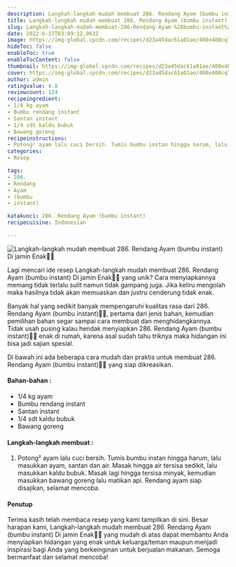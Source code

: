 ```yaml
---
description: Langkah-langkah mudah membuat 286. Rendang Ayam (bumbu instant) Di jamin Enak"
title: Langkah-langkah mudah membuat 286. Rendang Ayam (bumbu instant) Di jamin Enak
slug: Langkah-langkah-mudah-membuat-286-Rendang-Ayam-%28bumbu-instant%29-Di-jamin-Enak
date: 2022-6-17T03:09:12.063Z
image: https://img-global.cpcdn.com/recipes/d23a45dac61a01ae/400x400cq70/photo.jpg
hideToc: false
enableToc: true
enableTocContent: false
thumbnail: https://img-global.cpcdn.com/recipes/d23a45dac61a01ae/400x400cq70/photo.jpg
cover: https://img-global.cpcdn.com/recipes/d23a45dac61a01ae/400x400cq70/photo.jpg
author: admin
ratingvalue: 4.8
reviewcount: 124
recipeingredient:
- 1/4 kg ayam
- Bumbu rendang instant
- Santan instant
- 1/4 sdt kaldu bubuk
- Bawang goreng
recipeinstructions:
- Potong² ayam lalu cuci bersih. Tumis bumbu instan hingga harum, lalu masukkan ayam, santan dan air. Masak hingga air tersisa sedikit, lalu masukkan kaldu bubuk. Masak lagi hingga tersisa minyak, kemudian masukkan bawang goreng lalu matikan api. Rendang ayam siap disajikan, selamat mencoba.
categories:
- Resep

tags:
- 286.
- Rendang
- Ayam
- (bumbu
- instant)

katakunci: 286. Rendang Ayam (bumbu instant)
recipecuisine: Indonesian

---
```


![Langkah-langkah mudah membuat 286. Rendang Ayam (bumbu instant) Di jamin Enak👩‍🍳](https://img-global.cpcdn.com/recipes/d23a45dac61a01ae/400x400cq70/photo.jpg)

Lagi mencari ide resep Langkah-langkah mudah membuat 286. Rendang Ayam (bumbu instant) Di jamin Enak👩‍🍳 yang unik? Cara menyiapkannya memang tidak terlalu sulit namun tidak gampang juga. Jika keliru mengolah maka hasilnya tidak akan memuaskan dan justru cenderung tidak enak.

Banyak hal yang sedikit banyak mempengaruhi kualitas rasa dari 286. Rendang Ayam (bumbu instant)👩‍🍳, pertama dari jenis bahan, kemudian pemilihan bahan segar sampai cara membuat dan menghidangkannya. Tidak usah pusing kalau hendak menyiapkan 286. Rendang Ayam (bumbu instant)👩‍🍳 enak di rumah, karena asal sudah tahu triknya maka hidangan ini bisa jadi sajian spesial.

Di bawah ini ada beberapa cara mudah dan praktis untuk membuat 286. Rendang Ayam (bumbu instant)👩‍🍳 yang siap dikreasikan.

<!--inarticleads1-->

#### Bahan-bahan :

- 1/4 kg ayam
- Bumbu rendang instant
- Santan instant
- 1/4 sdt kaldu bubuk
- Bawang goreng

<!--inarticleads2-->

#### Langkah-langkah membuat :

1. Potong² ayam lalu cuci bersih. Tumis bumbu instan hingga harum, lalu masukkan ayam, santan dan air. Masak hingga air tersisa sedikit, lalu masukkan kaldu bubuk. Masak lagi hingga tersisa minyak, kemudian masukkan bawang goreng lalu matikan api. Rendang ayam siap disajikan, selamat mencoba.

#### Penutup

Terima kasih telah membaca resep yang kami tampilkan di sini. Besar harapan kami, Langkah-langkah mudah membuat 286. Rendang Ayam (bumbu instant) Di jamin Enak👩‍🍳 yang mudah di atas dapat membantu Anda menyiapkan hidangan yang enak untuk keluarga/teman maupun menjadi inspirasi bagi Anda yang berkeinginan untuk berjualan makanan. Semoga bermanfaat dan selamat mencoba!